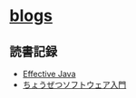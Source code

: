 # [blogs](https://cyan515.github.io/blogs/)

## 読書記録
- [Effective Java](/records_of_reading/Effective_Java.md)
- [ちょうぜつソフトウェア入門](/records_of_reading/ちょうぜつソフトウェア入門.md)
